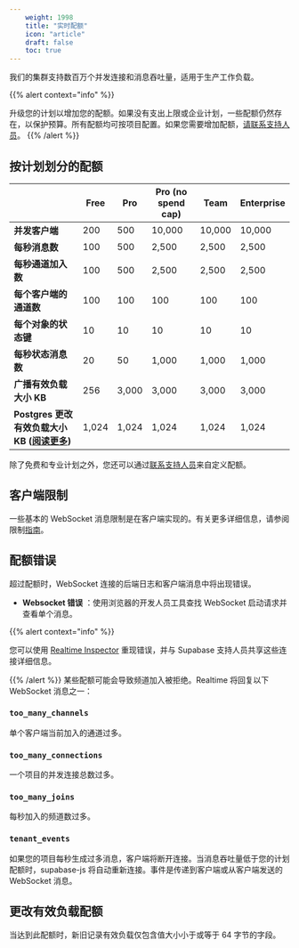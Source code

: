 ```yaml
---
    weight: 1998
    title: "实时配额"
    icon: "article"
    draft: false
    toc: true
---
```


我们的集群支持数百万个并发连接和消息吞吐量，适用于生产工作负载。

{{% alert context="info" %}}

升级您的计划以增加您的配额。如果没有支出上限或企业计划，一些配额仍然存在，以保护预算。所有配额均可按项目配置。如果您需要增加配额，[请联系支持人员](/docs/contactus/)。
{{% /alert %}}

## 按计划划分的配额

|                                                                                        | Free  | Pro   | Pro (no spend cap) | Team   | Enterprise |
| -------------------------------------------------------------------------------------- | ----- | ----- | ------------------ | ------ | ---------- |
| **并发客户端**                                                                 | 200   | 500   | 10,000             | 10,000 | 10,000     |
| **每秒消息数**                                                                | 100   | 500   | 2,500              | 2,500  | 2,500      |
| **每秒通道加入数**                                                           | 100   | 500   | 2,500              | 2,500  | 2,500      |
| **每个客户端的通道数**                                                                | 100   | 100   | 100                | 100    | 100        |
| **每个对象的状态键**                                                           | 10    | 10    | 10                 | 10     | 10         |
| **每秒状态消息数**                                                       | 20    | 50    | 1,000              | 1,000  | 1,000      |
| **广播有效负载大小 KB**                                                          | 256   | 3,000 | 3,000              | 3,000  | 3,000      |
| **Postgres 更改有效负载大小 KB ([**阅读更多**](#postgres-changes-payload-quota))** | 1,024 | 1,024 | 1,024              | 1,024  | 1,024      |

除了免费和专业计划之外，您还可以通过[联系支持人员](/docs/contactus/)来自定义配额。

## 客户端限制


一些基本的 WebSocket 消息限制是在客户端实现的。有关更多详细信息，请参阅限制[指南](/docs/app/development_guide/realtime/guides/client-side-throttling)。

## 配额错误

超过配额时，WebSocket 连接的后端日志和客户端消息中将出现错误。


- **Websocket 错误** ：使用浏览器的开发人员工具查找 WebSocket 启动请求并查看单个消息。

{{% alert context="info" %}}

您可以使用 [Realtime Inspector](https://realtime.supabase.com/inspector/new) 重现错误，并与 Supabase 支持人员共享这些连接详细信息。

{{% /alert %}}
某些配额可能会导致频道加入被拒绝。Realtime 将回复以下 WebSocket 消息之一：

### `too_many_channels`

单个客户端当前加入的通道过多。

### `too_many_connections`

一个项目的并发连接总数过多。

### `too_many_joins`

每秒加入的频道数过多。

### `tenant_events`

如果您的项目每秒生成过多消息，客户端将断开连接。当消息吞吐量低于您的计划配额时，supabase-js 将自动重新连接。事件是传递到客户端或从客户端发送的 WebSocket 消息。

## 更改有效负载配额

当达到此配额时，新旧记录有效负载仅包含值大小小于或等于 64 字节的字段。

